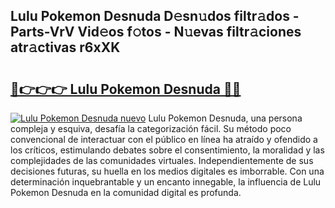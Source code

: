 ## Lulu Pokemon Desnuda D𝚎sn𝚞dos filtr𝚊dos - Parts-VrV Vid𝚎os f𝚘tos - N𝚞evas filtr𝚊ciones atr𝚊ctivas r6xXK

# <h2><a href="http://mbby7p.tromn.icu/?c=Lulu+Pokemon+Desnuda">🔗👉👉👉 Lulu Pokemon Desnuda 🔗🔗</a></h2>

[![Lulu Pokemon Desnuda nuevo](https://i.imgur.com/pEAQMta.gif)](http://mbby7p.tromn.icu/?c=Lulu+Pokemon+Desnuda)
Lulu Pokemon Desnuda, una persona compleja y esquiva, desafía la categorización fácil. Su método poco convencional de interactuar con el público en línea ha atraído y ofendido a los críticos, estimulando debates sobre el consentimiento, la moralidad y las complejidades de las comunidades virtuales. Independientemente de sus decisiones futuras, su huella en los medios digitales es imborrable. Con una determinación inquebrantable y un encanto innegable, la influencia de Lulu Pokemon Desnuda en la comunidad digital es profunda.
